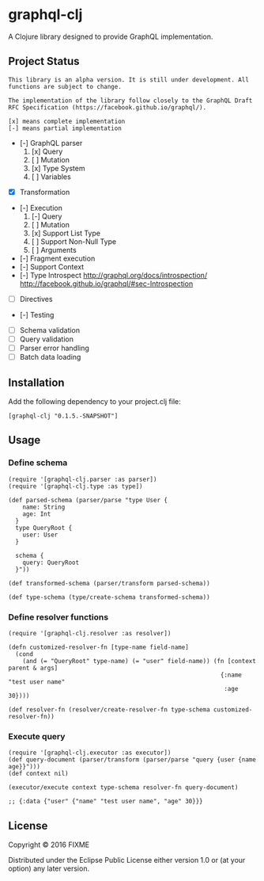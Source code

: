 # graphql-clj

A Clojure library designed to provide GraphQL implementation.

## Project Status

    This library is an alpha version. It is still under development. All functions are subject to change.

    The implementation of the library follow closely to the GraphQL Draft RFC Specification (https://facebook.github.io/graphql/).

    [x] means complete implementation
    [-] means partial implementation

- [-] GraphQL parser
    1. [x] Query
    2. [ ] Mutation
    3. [x] Type System
    4. [ ] Variables
- [x] Transformation
- [-] Execution
    1. [-] Query
    2. [ ] Mutation
    3. [x] Support List Type
    4. [ ] Support Non-Null Type
    5. [ ] Arguments
- [-] Fragment execution
- [-] Support Context
- [-] Type Introspect
    http://graphql.org/docs/introspection/
    http://facebook.github.io/graphql/#sec-Introspection
- [ ] Directives
- [-] Testing
- [ ] Schema validation
- [ ] Query validation
- [ ] Parser error handling
- [ ] Batch data loading

## Installation

Add the following dependency to your project.clj file:

    [graphql-clj "0.1.5.-SNAPSHOT"]

## Usage

### Define schema

    (require '[graphql-clj.parser :as parser])
    (require '[graphql-clj.type :as type])

    (def parsed-schema (parser/parse "type User {
        name: String
        age: Int
      }
      type QueryRoot {
        user: User
      }

      schema {
        query: QueryRoot
      }"))

    (def transformed-schema (parser/transform parsed-schema))

    (def type-schema (type/create-schema transformed-schema))

### Define resolver functions

    (require '[graphql-clj.resolver :as resolver])

    (defn customized-resolver-fn [type-name field-name]
      (cond
        (and (= "QueryRoot" type-name) (= "user" field-name)) (fn [context parent & args]
                                                                {:name "test user name"
                                                                 :age 30})))

    (def resolver-fn (resolver/create-resolver-fn type-schema customized-resolver-fn))

### Execute query

    (require '[graphql-clj.executor :as executor])
    (def query-document (parser/transform (parser/parse "query {user {name age}}")))
    (def context nil)
    
    (executor/execute context type-schema resolver-fn query-document)

    ;; {:data {"user" {"name" "test user name", "age" 30}}}

## License

Copyright © 2016 FIXME

Distributed under the Eclipse Public License either version 1.0 or (at
your option) any later version.
